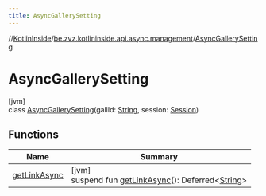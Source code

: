 ```yaml
---
title: AsyncGallerySetting
---
```

//[KotlinInside](../../../index.html)/[be.zvz.kotlininside.api.async.management](../index.html)/[AsyncGallerySetting](index.html)



# AsyncGallerySetting



[jvm]\
class [AsyncGallerySetting](index.html)(gallId: [String](https://kotlinlang.org/api/latest/jvm/stdlib/kotlin/-string/index.html), session: [Session](../../be.zvz.kotlininside.session/-session/index.html))



## Functions


| Name | Summary |
|---|---|
| [getLinkAsync](get-link-async.html) | [jvm]<br>suspend fun [getLinkAsync](get-link-async.html)(): Deferred&lt;[String](https://kotlinlang.org/api/latest/jvm/stdlib/kotlin/-string/index.html)&gt; |

